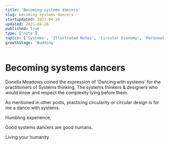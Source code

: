 ```yaml
---
title: 'Becoming systems dancers'
slug: becoming-systems-dancers
startupdated: 2021-04-26
updated: 2021-04-26
published: true
type: ['note']
topics: ['Systems', 'Illustrated Notes', 'Circular Economy', 'Personal development']
growthStage: 'Budding'
---
```


# Becoming systems dancers

Donella Meadows coined the expression of 'Dancing with systems' for the practitioners of Systems thinking. The systems thinkers & designers who would know and respect the complexity lying before them. 

As mentioned in other posts, practicing circularity or circular design is for me a dance with systems. 

Humbling experience, 

Good systems dancers are good humans.

Living your humanity 
